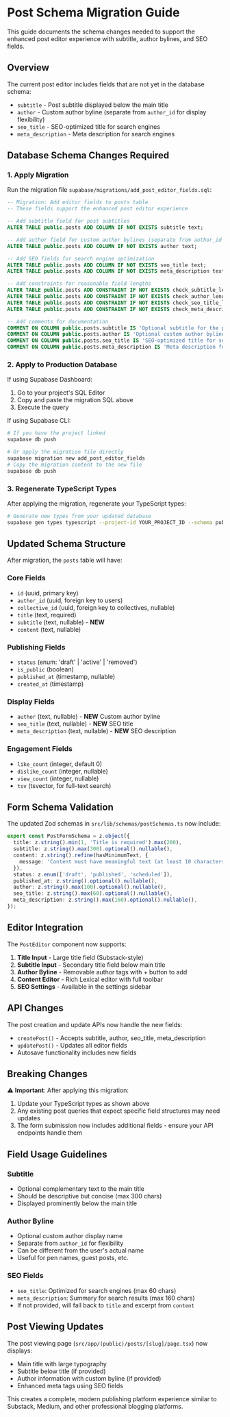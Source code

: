 # Post Schema Migration Guide

This guide documents the schema changes needed to support the enhanced post editor experience with subtitle, author bylines, and SEO fields.

## Overview

The current post editor includes fields that are not yet in the database schema:

- `subtitle` - Post subtitle displayed below the main title
- `author` - Custom author byline (separate from `author_id` for display flexibility)
- `seo_title` - SEO-optimized title for search engines
- `meta_description` - Meta description for search engines

## Database Schema Changes Required

### 1. Apply Migration

Run the migration file `supabase/migrations/add_post_editor_fields.sql`:

```sql
-- Migration: Add editor fields to posts table
-- These fields support the enhanced post editor experience

-- Add subtitle field for post subtitles
ALTER TABLE public.posts ADD COLUMN IF NOT EXISTS subtitle text;

-- Add author field for custom author bylines (separate from author_id for flexibility)
ALTER TABLE public.posts ADD COLUMN IF NOT EXISTS author text;

-- Add SEO fields for search engine optimization
ALTER TABLE public.posts ADD COLUMN IF NOT EXISTS seo_title text;
ALTER TABLE public.posts ADD COLUMN IF NOT EXISTS meta_description text;

-- Add constraints for reasonable field lengths
ALTER TABLE public.posts ADD CONSTRAINT IF NOT EXISTS check_subtitle_length CHECK (char_length(subtitle) <= 300);
ALTER TABLE public.posts ADD CONSTRAINT IF NOT EXISTS check_author_length CHECK (char_length(author) <= 100);
ALTER TABLE public.posts ADD CONSTRAINT IF NOT EXISTS check_seo_title_length CHECK (char_length(seo_title) <= 60);
ALTER TABLE public.posts ADD CONSTRAINT IF NOT EXISTS check_meta_description_length CHECK (char_length(meta_description) <= 160);

-- Add comments for documentation
COMMENT ON COLUMN public.posts.subtitle IS 'Optional subtitle for the post, displayed below the main title';
COMMENT ON COLUMN public.posts.author IS 'Optional custom author byline, separate from author_id for display flexibility';
COMMENT ON COLUMN public.posts.seo_title IS 'SEO-optimized title for search engines, max 60 characters';
COMMENT ON COLUMN public.posts.meta_description IS 'Meta description for search engines, max 160 characters';
```

### 2. Apply to Production Database

If using Supabase Dashboard:

1. Go to your project's SQL Editor
2. Copy and paste the migration SQL above
3. Execute the query

If using Supabase CLI:

```bash
# If you have the project linked
supabase db push

# Or apply the migration file directly
supabase migration new add_post_editor_fields
# Copy the migration content to the new file
supabase db push
```

### 3. Regenerate TypeScript Types

After applying the migration, regenerate your TypeScript types:

```bash
# Generate new types from your updated database
supabase gen types typescript --project-id YOUR_PROJECT_ID --schema public > src/lib/database.types.ts
```

## Updated Schema Structure

After migration, the `posts` table will have:

### Core Fields

- `id` (uuid, primary key)
- `author_id` (uuid, foreign key to users)
- `collective_id` (uuid, foreign key to collectives, nullable)
- `title` (text, required)
- `subtitle` (text, nullable) - **NEW**
- `content` (text, nullable)

### Publishing Fields

- `status` (enum: 'draft' | 'active' | 'removed')
- `is_public` (boolean)
- `published_at` (timestamp, nullable)
- `created_at` (timestamp)

### Display Fields

- `author` (text, nullable) - **NEW** Custom author byline
- `seo_title` (text, nullable) - **NEW** SEO title
- `meta_description` (text, nullable) - **NEW** SEO description

### Engagement Fields

- `like_count` (integer, default 0)
- `dislike_count` (integer, nullable)
- `view_count` (integer, nullable)
- `tsv` (tsvector, for full-text search)

## Form Schema Validation

The updated Zod schemas in `src/lib/schemas/postSchemas.ts` now include:

```typescript
export const PostFormSchema = z.object({
  title: z.string().min(1, 'Title is required').max(200),
  subtitle: z.string().max(300).optional().nullable(),
  content: z.string().refine(hasMinimumText, {
    message: 'Content must have meaningful text (at least 10 characters).',
  }),
  status: z.enum(['draft', 'published', 'scheduled']),
  published_at: z.string().optional().nullable(),
  author: z.string().max(100).optional().nullable(),
  seo_title: z.string().max(60).optional().nullable(),
  meta_description: z.string().max(160).optional().nullable(),
});
```

## Editor Integration

The `PostEditor` component now supports:

1. **Title Input** - Large title field (Substack-style)
2. **Subtitle Input** - Secondary title field below main title
3. **Author Byline** - Removable author tags with + button to add
4. **Content Editor** - Rich Lexical editor with full toolbar
5. **SEO Settings** - Available in the settings sidebar

## API Changes

The post creation and update APIs now handle the new fields:

- `createPost()` - Accepts subtitle, author, seo_title, meta_description
- `updatePost()` - Updates all editor fields
- Autosave functionality includes new fields

## Breaking Changes

⚠️ **Important**: After applying this migration:

1. Update your TypeScript types as shown above
2. Any existing post queries that expect specific field structures may need updates
3. The form submission now includes additional fields - ensure your API endpoints handle them

## Field Usage Guidelines

### Subtitle

- Optional complementary text to the main title
- Should be descriptive but concise (max 300 chars)
- Displayed prominently below the main title

### Author Byline

- Optional custom author display name
- Separate from `author_id` for flexibility
- Can be different from the user's actual name
- Useful for pen names, guest posts, etc.

### SEO Fields

- `seo_title`: Optimized for search engines (max 60 chars)
- `meta_description`: Summary for search results (max 160 chars)
- If not provided, will fall back to `title` and excerpt from `content`

## Post Viewing Updates

The post viewing page (`src/app/(public)/posts/[slug]/page.tsx`) now displays:

- Main title with large typography
- Subtitle below title (if provided)
- Author information with custom byline (if provided)
- Enhanced meta tags using SEO fields

This creates a complete, modern publishing platform experience similar to Substack, Medium, and other professional blogging platforms.
